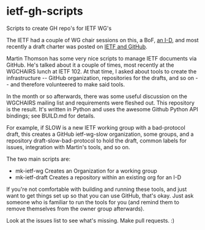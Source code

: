# ietf-gh-scripts
Scripts to create GH repo's for IETF WG's

The IETF had a couple of WG chair sessions on this, a BoF,
[an I-D](https://datatracker.ietf.org/doc/draft-cooper-wugh-github-wg-configuration/),
and most recently a draft charter was posted on
[IETF and GitHub](https://www.ietf.org/mailman/listinfo/Ietf-and-github).

Martin Thomson has some very nice scripts to manage IETF documents via
GitHub. He's talked about it a couple of times, most recently at the
WGCHAIRS lunch at IETF 102. At that time, I asked about tools to create
the infrastructure -- GitHub organization, repositories for the drafts,
and so on -- and therefore volunteered to make said tools.

In the month or so afterwards, there was some useful discussion on the
WGCHAIRS mailing list and requirements were fleshed out. This repository is
the result. It's written in Python and uses the awesome Github Python API
bindings; see BUILD.md for details.

For example, if SLOW is a new IETF working group with a bad-protocol draft,
this creates a GitHub ietf-wg-slow organization, some groups, and a repository
draft-slow-bad-protocol to hold the draft, common labels for issues,
integration with Martin's tools, and so on.

The two main scripts are:

- mk-ietf-wg Creates an Organization for a working group
- mk-ietf-draft Creates a repository within an existing org for an I-D

If you're not comfortable with building and running these tools, and just want
to get things set up so that you can use GitHub, that's okay.  Just ask
someone who is familiar to run the tools for you (and remind them to remove
themselves from the owner group afterwards).

Look at the issues list to see what's missing.  Make pull requests. :)

